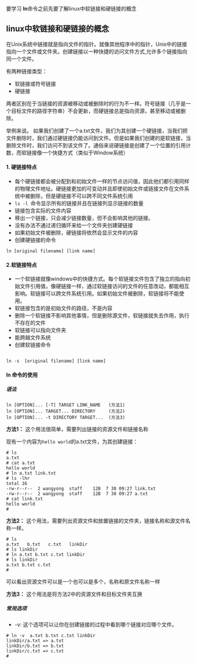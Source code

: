 要学习 **ln**命令之前先要了解linux中软链接和硬链接的概念

## linux中软链接和硬链接的概念 ##

在Unix系统中链接就是指向文件的指针。就像其他程序中的指针，Unix中的链接指向一个文件或文件夹。创建链接以一种快捷的访问文件方式,允许多个链接指向同一个文件。

有两种链接类型：

* 软链接或符号链接
* 硬链接

两者区别在于当链接的资源被移动或被删除时的行为不一样。符号链接（几乎是一个目标文件的路径字符串）不会更新，而硬链接总是指向资源，甚至移动或被删除。

举例来说。 如果我们创建了一个a.txt文件，我们为其创建一个硬链接，当我们把文件删除时，我们通过硬链接仍能访问到文件。但是如果我们创建的是软链接，当删除文件时，我们访问不到该文件了。通俗来说硬链接是创建了一个位置的引用计数，而软链接像一个快捷方式（类似于Window系统）

#### 1. 硬链接特点 ####

* 每个硬链接都会被分配到和初始文件一样的节点访问值，因此他们都引用同样的物理文件地址。硬链接更加的可变动并且即使初始文件或链接文件在文件系统中被删除，但是硬链接不可以跨不同文件系统引用
* `ls -l `命令显示所有的链接并且在链接列显示链接的数量
* 链接包含实际的文件内容
* 移出一个链接，只会减少链接数量，但不会影响其他的链接。
* 没有办法不通过递归循环来给一个文件夹创建硬链接
* 如果初始文件被删除，硬链接将依然会显示文件的内容
* 创建硬链接的命令
```
ln [original filename] [link name]

```

#### 2.软链接特点 ####

* 一个软链接就像windows中的快捷方式。每个软链接文件包含了独立的指向初始文件引用值，像硬链接一样，通过软链接访问的文件的任意改动，都能相互影响。软链接可以跨文件系统引用。如果初始文件被删除，软链接将不能使用。
* 软链接包含的是初始文件的路径，不是内容
* 删除一个软链接不影响其他事情，但是删除源文件，软链接就失去作用，执行不存在的文件
* 软链接可以指向文件夹
* 能跨越文件系统
* 创建软链接命令
```

ln -s  [original filename] [link name]
```

#### ln 命令的使用 ####

##### 语法 #####

```
ln [OPTION]... [-T] TARGET LINK_NAME   (方法1)
ln [OPTION]... TARGET... DIRECTORY     (方法2)
ln [OPTION]... -t DIRECTORY TARGET...  (方法3)
```

**方法1：** 这个用法很简单，需要列出链接的资源文件和链接名称

现有一个内容为`hello world`的a.txt文件，为其创建链接：

```
# ls
a.txt
# cat a.txt
hello world
# ln a.txt link.txt
# ls -lhr
total 16
-rw-r--r--  2 wangyong  staff    12B  7 30 09:27 link.txt
-rw-r--r--  2 wangyong  staff    12B  7 30 09:27 a.txt
# cat link.txt
hello world
#

```

**方法2：** 这个用法，需要列出资源文件和放置链接的文件夹，链接名称和源文件名称一样。

```
# ls
a.txt   b.txt   c.txt   linkDir
# ls linkDir
# ln a.txt b.txt c.txt linkDir
# ls linkDir
a.txt b.txt c.txt
#
```
可以看出资源文件可以是一个也可以是多个，名称和原文件名称一样


**方法3：** 这个用法是将方法2中的资源文件和目标文件夹互换

##### 常用选项 #####

* -v: 这个选项可以让你在创建链接的过程中看到哪个链接对应哪个文件。

```
# ln -v  a.txt b.txt c.txt linkDir
linkDir/a.txt => a.txt
linkDir/b.txt => b.txt
linkDir/c.txt => c.txt
#

```








